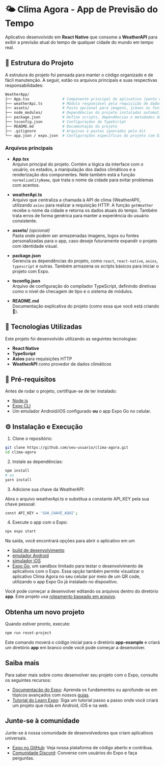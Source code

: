 # 🌤️ Clima Agora - App de Previsão do Tempo

Aplicativo desenvolvido em **React Native** que consome a **WeatherAPI** para exibir a previsão atual do tempo de qualquer cidade do mundo em tempo real.

## 📁 Estrutura do Projeto

A estrutura do projeto foi pensada para manter o código organizado e de fácil manutenção. A seguir, estão os arquivos principais e suas respectivas responsabilidades:

```bash
WeatherApp/
├── App.tsx               # Componente principal do aplicativo (ponto de entrada)
├── weatherApi.ts         # Módulo responsável pela requisição de dados à WeatherAPI
├── assets/               # Pasta opcional para imagens, ícones ou fontes (pode ser criada conforme a necessidade)
├── node_modules/         # Dependências do projeto instaladas automaticamente
├── package.json          # Define scripts, dependências e metadados do projeto
├── tsconfig.json         # Configurações do TypeScript
├── README.md             # Documentação do projeto
├── .gitignore            # Arquivos e pastas ignorados pelo Git
└── app.json / expo.json  # Configurações específicas do projeto com Expo
```
### Arquivos principais

- **App.tsx**  
  Arquivo principal do projeto. Contém a lógica da interface com o usuário, os estados, a manipulação dos dados climáticos e a renderização dos componentes. Nele também está a função `normalizeCityName`, que trata o nome da cidade para evitar problemas com acentos.

- **weatherApi.ts**  
  Arquivo que centraliza a chamada à API de clima (WeatherAPI), utilizando `axios` para realizar a requisição HTTP. A função `getWeather` recebe o nome da cidade e retorna os dados atuais do tempo. Também trata erros de forma genérica para manter a experiência do usuário consistente.

- **assets/** _(opcional)_  
  Pasta onde podem ser armazenadas imagens, logos ou fontes personalizadas para o app, caso deseje futuramente expandir o projeto com identidade visual.

- **package.json**  
  Gerencia as dependências do projeto, como `react`, `react-native`, `axios`, `typescript` e outras. Também armazena os scripts básicos para iniciar o projeto com Expo.

- **tsconfig.json**  
  Arquivo de configuração do compilador TypeScript, definindo diretivas como o nível de checagem de tipo e o sistema de módulos.

- **README.md**  
  Documentação explicativa do projeto (como essa que você está criando 📝).

## 🚀 Tecnologias Utilizadas

Este projeto foi desenvolvido utilizando as seguintes tecnologias:

- **React Native**
- **TypeScript**
- **Axios** para requisições HTTP
- **WeatherAPI** como provedor de dados climáticos

## 🔧 Pré-requisitos

Antes de rodar o projeto, certifique-se de ter instalado:

- [Node.js](https://nodejs.org)
- [Expo CLI](https://docs.expo.dev/get-started/installation/)
- Um emulador Android/iOS configurado **ou** o app Expo Go no celular.

## ⚙️ Instalação e Execução

1. Clone o repositório:

```bash
git clone https://github.com/seu-usuario/clima-agora.git
cd clima-agora
```
2. Instale as dependências:

```bash
npm install
# ou
yarn install
```

3. Adicione sua chave da WeatherAPI:

Abra o arquivo weatherApi.ts e substitua a constante API_KEY pela sua chave pessoal:

```bash
const API_KEY = 'SUA_CHAVE_AQUI';
```

4. Execute o app com o Expo:

```bash
npx expo start
```

Na saída, você encontrará opções para abrir o aplicativo em um

- [build de desenvolvimento](https://docs.expo.dev/develop/development-builds/introduction/)
- [emulador Android](https://docs.expo.dev/workflow/android-studio-emulator/)
- [simulador iOS](https://docs.expo.dev/workflow/ios-simulator/)
- [Expo Go](https://expo.dev/go), um sandbox limitado para testar o desenvolvimento de aplicativos com o Expo. Essa opção também permite visualizar o aplicativo Clima Agora no seu celular por meio de um QR code, utilizando o app Expo Go já instalado no dispositivo.

Você pode começar a desenvolver editando os arquivos dentro do diretório **app**. Este projeto usa [roteamento baseado em arquivo](https://docs.expo.dev/router/introduction).

## Obtenha um novo projeto

Quando estiver pronto, execute:

```bash
npm run reset-project
```

Este comando moverá o código inicial para o diretório **app-example** e criará um diretório **app** em branco onde você pode começar a desenvolver.

## Saiba mais

Para saber mais sobre como desenvolver seu projeto com o Expo, consulte os seguintes recursos:

- [Documentação do Expo](https://docs.expo.dev/): Aprenda os fundamentos ou aprofunde-se em tópicos avançados com nossos [guias](https://docs.expo.dev/guides).
- [Tutorial do Learn Expo](https://docs.expo.dev/tutorial/introduction/): Siga um tutorial passo a passo onde você criará um projeto que roda em Android, iOS e na web.

## Junte-se à comunidade

Junte-se à nossa comunidade de desenvolvedores que criam aplicativos universais.

- [Expo no GitHub](https://github.com/expo/expo): Veja nossa plataforma de código aberto e contribua.
- [Comunidade Discord](https://chat.expo.dev): Converse com usuários do Expo e faça perguntas.
